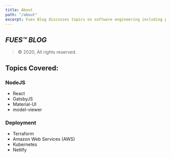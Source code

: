 ```yaml
---
title: About
path: "/about"
excerpt: Fues Blog discusses topics on software engineering including programming, python, go, amazon web services, design, react, flutter, etc.
---
```


## *FUES™ BLOG*
> &copy; 2020, All rights reserved.

## Topics Covered:

### NodeJS
* React
* GatsbyJS
* Material-UI
* model-viewer

### Deployment
* Terraform
* Amazon Web Services (AWS)
* Kubernetes
* Netlify

